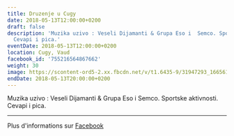 ```yaml
---
title: Druzenje u Cugy
date: 2018-05-13T12:00:00+0200
draft: false
description: 'Muzika uzivo : Veseli Dijamanti & Grupa Eso i  Semco. Sportske aktivnosti.
  Cevapi i pica.'
eventDate: 2018-05-13T12:00:00+0200
location: Cugy, Vaud
facebook_id: '755216564867662'
weight: 30
image: https://scontent-ord5-2.xx.fbcdn.net/v/t1.6435-9/31947293_1665614486867697_1159691004425535488_n.jpg?_nc_cat=104&ccb=1-7&_nc_sid=9e60e4&_nc_ohc=vd6LzVLA3I4Q7kNvwFA0OqB&_nc_oc=AdlsWRfDLzO4yBtOIQY8n0djGvdazuj5-jSb_zpgwMUDYi59kuzHxvdFbXgEfEa8W38&_nc_zt=23&_nc_ht=scontent-ord5-2.xx&edm=ABTKTjYEAAAA&_nc_gid=2rGFdPuWdBRF-8DtpTnZOw&oh=00_AfW1xLO_mjkyFd8GXC6p5-NoZLdP802yzrs9FHrgAC-X4g&oe=68BCF91A
endDate: 2018-05-13T20:00:00+0200
---
```


Muzika uzivo : Veseli Dijamanti & Grupa Eso i  Semco. Sportske aktivnosti. Cevapi i pica.

---

Plus d'informations sur [Facebook](https://facebook.com/events/755216564867662)